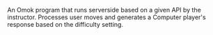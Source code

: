 An Omok program that runs serverside based on a given API by the instructor. 
Processes user moves and generates a Computer player's response based on the difficulty setting.
